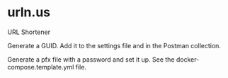 # urln.us
URL Shortener

Generate a GUID. Add it to the settings file and in the Postman collection.

Generate a pfx file with a password and set it up. See the docker-compose.template.yml file.
